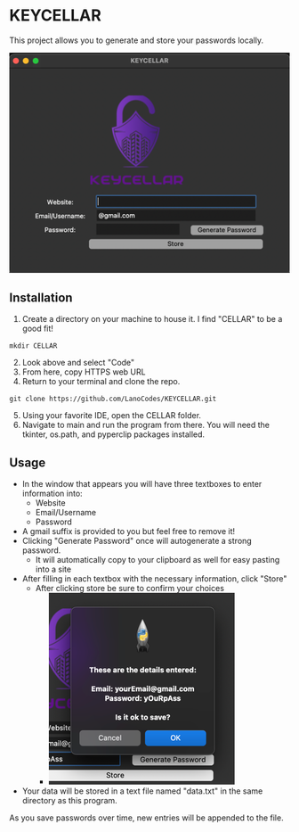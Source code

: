 # KEYCELLAR
This project allows you to generate and store your passwords locally.

![img.png](img.png)

## Installation
1. Create a directory on your machine to house it. I find "CELLAR" to be a good fit!
```commandline
mkdir CELLAR
```
2. Look above and select "Code"
3. From here, copy HTTPS web URL
4. Return to your terminal and clone the repo.
```commandline
git clone https://github.com/LanoCodes/KEYCELLAR.git
```
5. Using your favorite IDE, open the CELLAR folder.
6. Navigate to main and run the program from there. You will need the tkinter, os.path, and pyperclip packages installed.

## Usage
- In the window that appears you will have three textboxes to enter information into:
  - Website
  - Email/Username
  - Password
- A gmail suffix is provided to you but feel free to remove it!
- Clicking "Generate Password" once will autogenerate a strong password.
  - It will automatically copy to your clipboard as well for easy pasting into a site
- After filling in each textbox with the necessary information, click "Store"
  - After clicking store be sure to confirm your choices
    - ![img_1.png](img_1.png)
- Your data will be stored in a text file named "data.txt" in the same directory as this program.

As you save passwords over time, new entries will be appended to the file.